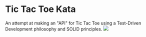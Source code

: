 # Tic Tac Toe Kata
An attempt at making an "API" for Tic Tac Toe using a Test-Driven Development philosophy and SOLID principles.
![](https://cdn.discordapp.com/attachments/381557488006463488/496079479815536651/unknown.png)